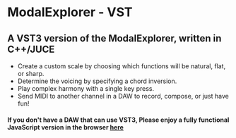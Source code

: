 # ModalExplorer - VST

## A VST3 version of the ModalExplorer, written in C++/JUCE
- Create a custom scale by choosing which functions will be natural, flat, or sharp.
- Determine the voicing by specifying a chord inversion.
- Play complex harmony with a single key press.
- Send MIDI to another channel in a DAW to record, compose, or just have fun!

#### If you don't have a DAW that can use VST3, Please enjoy a fully functional JavaScript version in the browser [here](https://sethgory.com/modalexplorer.html)
